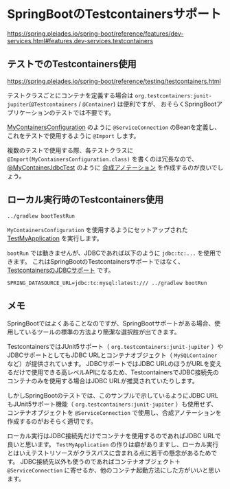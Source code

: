 # SpringBootのTestcontainersサポート

https://spring.pleiades.io/spring-boot/reference/features/dev-services.html#features.dev-services.testcontainers

## テストでのTestcontainers使用

https://spring.pleiades.io/spring-boot/reference/testing/testcontainers.html

テストクラスごとにコンテナを定義する場合は `org.testcontainers:junit-jupiter`(`@Testcontainers` / `@Container`) は便利ですが、
おそらくSpringBootアプリケーションのテストでは不要です。

[MyContainersConfiguration](./src/test/java/dev/irof/app/MyContainersConfiguration.java) のように
`@ServiceConnection` のBeanを定義し、これをテストで使用するように `@Import` します。

複数のテストで使用する際、各テストクラスに `@Import(MyContainersConfiguration.class)` を書くのは冗長なので、
[@MyContainerJdbcTest](./src/test/java/dev/irof/app/MyContainerJdbcTest.java) のように
[合成アノテーション](https://spring.pleiades.io/spring-framework/reference/core/beans/classpath-scanning.html#beans-meta-annotations) を作成するのが良いでしょう。

## ローカル実行時のTestcontainers使用

```shell
../gradlew bootTestRun
```

`MyContainersConfiguration` を使用するようにセットアップされた [TestMyApplication](./src/test/java/dev/irof/app/TestMyApplication.java) を実行します。

`bootRun` では動きませんが、JDBCであれば以下のように `jdbc:tc:...` を使用できます。
これはSpringBootのTestcontainersサポートではなく、[TestcontainersのJDBCサポート](https://java.testcontainers.org/modules/databases/jdbc/) です。

```shell
SPRING_DATASOURCE_URL=jdbc:tc:mysql:latest:/// ../gradlew bootRun
```

## メモ

SpringBootではよくあることなのですが、SpringBootサポートがある場合、使用しているツールの標準の方法より簡潔な選択肢が出てきます。

TestcontainersではJUnit5サポート（ `org.testcontainers:junit-jupiter` ）やJDBCサポートとしてもJDBC URLとコンテナオブジェクト（ `MySQLContainer` など）が提供されています。
JDBCサポートではJDBC URLのほうがURLを変えるだけで使用できる高レベルAPIになるため、TestcontainersでJDBC接続先のコンテナのみを使用する場合はJDBC URLが推奨されていたりします。

しかしSpringBootのテストでは、このサンプルで示しているようにJDBC URLもJUnit5サポート機能（ `org.testcontainers:junit-jupiter` ）も使用せず、
コンテナオブジェクトを `@ServiceConnection` で使用し、合成アノテーションを作成するのがおそらく適切です。

ローカル実行はJDBC接続先だけでコンテナを使用するのであればJDBC URLで良いと思います。
`TestMyApplication` の作りは癖がありますし、ローカル実行とはいえテストリソースがクラスパスに含まれる点に若干の懸念があるためです。
JDBC接続先以外も使うのであればコンテナオブジェクト＋`@ServiceConnection` に寄せるか、他のコンテナ起動方法にした方がいいと思います。
